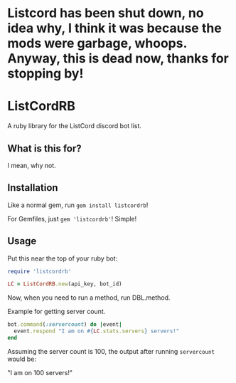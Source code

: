 # Listcord has been shut down, no idea why, I think it was because the mods were garbage, whoops. Anyway, this is dead now, thanks for stopping by!

# ListCordRB

A ruby library for the ListCord discord bot list.

## What is this for?

I mean, why not.

## Installation

Like a normal gem, run `gem install listcordrb`!

For Gemfiles, just `gem 'listcordrb'`! Simple!

## Usage

Put this near the top of your ruby bot:

```ruby
require 'listcordrb'

LC = ListCordRB.new(api_key, bot_id)
```

Now, when you need to run a method, run DBL.method.

Example for getting server count.

```ruby
bot.command(:servercount) do |event|
  event.respond "I am on #{LC.stats.servers} servers!"
end
```

Assuming the server count is 100, the output after running `servercount` would be:

"I am on 100 servers!"

